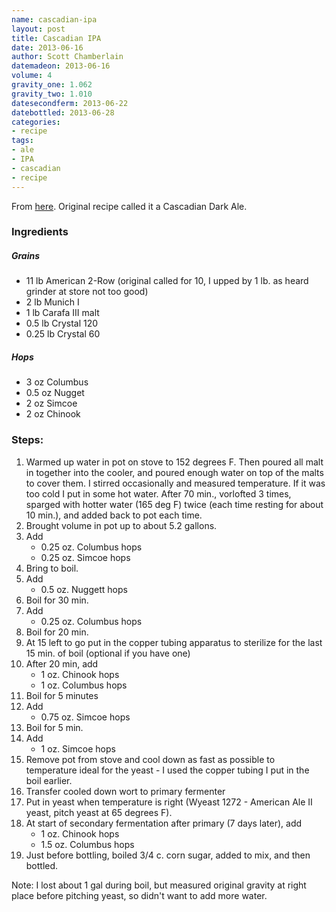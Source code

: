 ```yaml
---
name: cascadian-ipa
layout: post
title: Cascadian IPA 
date: 2013-06-16
author: Scott Chamberlain
datemadeon: 2013-06-16
volume: 4
gravity_one: 1.062
gravity_two: 1.010
datesecondferm: 2013-06-22
datebottled: 2013-06-28
categories:
- recipe
tags: 
- ale
- IPA
- cascadian
- recipe
---
```


From [here](http://forum.northernbrewer.com/viewtopic.php?f=1&t=109879). Original recipe called it a Cascadian Dark Ale.

### Ingredients

##### Grains

+ 11 lb American 2-Row (original called for 10, I upped by 1 lb. as heard grinder at store not too good)
+ 2 lb Munich I 
+ 1 lb Carafa III malt
+ 0.5 lb Crystal 120 
+ 0.25 lb Crystal 60

##### Hops
+ 3 oz Columbus 
+ 0.5 oz Nugget 
+ 2 oz Simcoe 
+ 2 oz Chinook 

### Steps:

1. Warmed up water in pot on stove to 152 degrees F. Then poured all malt in together into the cooler, and poured enough water on top of the malts to cover them.  I stirred occasionally and measured temperature. If it was too cold I put in some hot water.  After 70 min., vorlofted 3 times, sparged with hotter water (165 deg F) twice (each time resting for about 10 min.), and added back to pot each time. 
2. Brought volume in pot up to about 5.2 gallons. 
3. Add 
	+ 0.25 oz. Columbus hops 
	+ 0.25 oz. Simcoe hops
3. Bring to boil.
3. Add 
	+ 0.5 oz. Nuggett hops
4. Boil for 30 min.
5. Add 
	+ 0.25 oz. Columbus hops
6. Boil for 20 min.
7. At 15 left to go put in the copper tubing apparatus to sterilize for the last 15 min. of boil (optional if you have one)
8. After 20 min, add
	+ 1 oz. Chinook hops
	+ 1 oz. Columbus hops
9. Boil for 5 minutes
10. Add
	+ 0.75 oz. Simcoe hops
11. Boil for 5 min.
12. Add 
	+ 1 oz. Simcoe hops
12. Remove pot from stove and cool down as fast as possible to temperature ideal for the yeast - I used the copper tubing I put in the boil earlier.
13. Transfer cooled down wort to primary fermenter
14. Put in yeast when temperature is right (Wyeast 1272 - American Ale II yeast, pitch yeast at 65 degrees F).
15. At start of secondary fermentation after primary (7 days later), add
	+ 1 oz. Chinook hops
	+ 1.5 oz. Columbus hops
16. Just before bottling, boiled 3/4 c. corn sugar, added to mix, and then bottled. 

Note: I lost about 1 gal during boil, but measured original gravity at right place before pitching yeast, so didn't want to add more water. 
